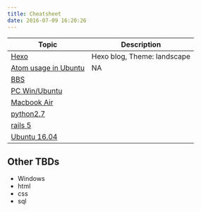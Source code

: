 ```yaml
---
title: Cheatsheet
date: 2016-07-09 16:20:26
---
```


| Topic | Description
| ----- | -----------
| [Hexo](/Cheatsheet/hexo_note.html) | Hexo blog, Theme: landscape
| [Atom usage in Ubuntu](/Cheatsheet/atom_in_ubuntu1604.html) | NA
| [BBS](/Cheatsheet/bbs.html) |
| [PC Win/Ubuntu](/Cheatsheet/asus_n82jq_setting.html) |
| [Macbook Air](/Cheatsheet/macbookair.html) |
| [python2.7](/Cheatsheet/python27.html) |
| [rails 5](/Cheatsheet/raisl5.html) |
| [Ubuntu 16.04](/Cheatsheet/ubuntu1604.html) |



## Other TBDs
- Windows
- html
- css
- sql
